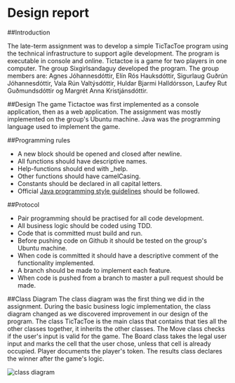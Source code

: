 # Design report
##Introduction

The late-term assignment was to develop a simple TicTacToe program using the technical infrastructure to support agile development. The program is executable in console and online. Tictactoe is a game for two players in one computer. The group Sixgirlsandaguy developed the program. The group members are: Agnes Jóhannesdóttir, Elín Rós Hauksdóttir, Sigurlaug Guðrún Jóhannesdóttir, Vala Rún Valtýsdóttir, Huldar Bjarmi Halldórsson, Laufey Rut Guðmundsdóttir og Margrét Anna Kristjánsdóttir.

##Design
The game Tictactoe was first implemented as a console application, then as a web application. The assignment was mostly implemented on the group's Ubuntu machine. Java was the programming language used to implement the game.

##Programming rules
* A new block should be opened and closed after newline.
* All functions should have descriptive names.
* Help-functions should end with _help.
* Other functions should have camelCasing.
* Constants should be declared in all capital letters.
* Official [Java programming style guidelines](http://www.oracle.com/technetwork/java/codeconvtoc-136057.html) should be followed.


##Protocol
* Pair programming should be practised for all code development.
* All business logic should be coded using TDD.
* Code that is committed must build and run.
* Before pushing code on Github it should be tested on the group's Ubuntu machine.
* When code is committed it should have a descriptive comment of the functionality implemented.
* A branch should be made to implement each feature.
* When code is pushed from a branch to master a pull request should be made.



##Class Diagram
The class diagram was the first thing we did in the assignment. During the basic business logic implementation, the class diagram changed as we discovered improvement in our design of the program.
The class TicTacToe is the main class that contains that ties all the other classes together, it inherits the other classes. The Move class checks if the user's input is valid for the game. The Board class takes the legal user input and marks the cell that the user chose, unless that cell is already occupied. Player documents the player's token. The results class declares the winner after the game's logic. 

![class diagram](https://scontent-ams3-1.xx.fbcdn.net/hphotos-xpa1/v/t34.0-12/12204970_10207144691592325_560331340_n.jpg?oh=92e7a6ecd1f38684d67021cc7df90a62&oe=563A68E5)





